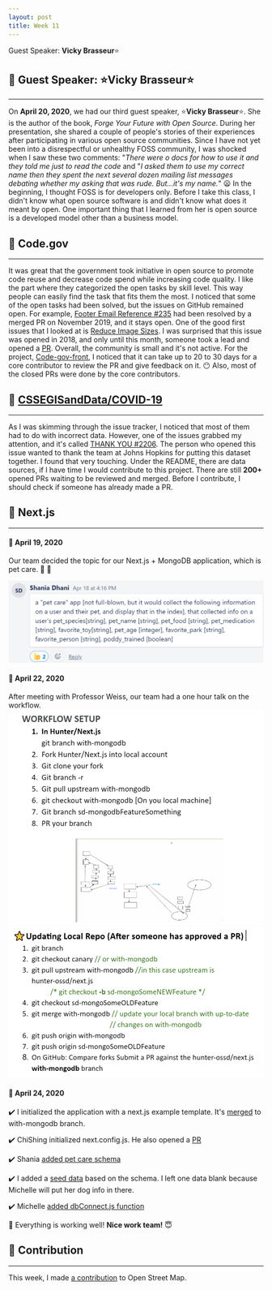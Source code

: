```yaml
---
layout: post
title: Week 11
---
```


Guest Speaker: **Vicky Brasseur**:star:

## :pushpin: Guest Speaker: :star:**Vicky Brasseur**:star:
---

On **April 20, 2020**, we had our third guest speaker, :star:**Vicky Brasseur**:star:. She is the author of the book, *Forge Your Future with Open Source*. During her presentation, she shared a couple of people's stories of their experiences after participating in various open source communities. Since I have not yet been into a disrespectful or unhealthy FOSS community, I was shocked when I saw these two comments: "*There were o docs for how to use it and they told me just to read the code* and "*I asked them to use my correct name then they spent the next several dozen mailing list messages debating whether my asking that was rude. But…it's my name.*" :frowning: In the beginning, I thought FOSS is for developers only. Before I take this class, I didn't know what open source software is and didn't know what does it meant by open. One important thing that I learned from her is open source is a developed model other than a business model.

## :pushpin: Code.gov
--- 

It was great that the government took initiative in open source to promote code reuse and decrease code spend while increasing code quality. I like the part where they categorized the open tasks by skill level. This way people can easily find the task that fits them the most. I noticed that some of the open tasks had been solved, but the issues on GitHub remained open. For example, [Footer Email Reference #235](https://github.com/Code-dot-mil/code.mil/issues/235) had been resolved by a merged PR on November 2019, and it stays open. One of the good first issues that I looked at is [Reduce Image Sizes](https://github.com/GSA/code-gov-front-end/issues/87). I was surprised that this issue was opened in 2018, and only until this month, someone took a lead and opened a [PR](https://github.com/GSA/code-gov-front-end/pull/365). Overall, the community is small and it's not active. For the project, [Code-gov-front](https://github.com/GSA/code-gov-front-end/pulls), I noticed that it can take up to 20 to 30 days for a core contributor to review the PR and give feedback on it. :no_mouth: Also, most of the closed PRs were done by the core contributors.

 
 
## :pushpin: [CSSEGISandData/COVID-19](https://github.com/CSSEGISandData/COVID-19) 
--- 

As I was skimming through the issue tracker, I noticed that most of them had to do with incorrect data. However, one of the issues grabbed my attention, and it's called [THANK YOU #2206](https://github.com/CSSEGISandData/COVID-19/issues/2206). The person who opened this issue wanted to thank the team at Johns Hopkins for putting this dataset together. I found that very touching. Under the README, there are data sources, if I have time I would contribute to this project. There are still **200+** opened PRs waiting to be reviewed and merged. Before I contribute, I should check if someone has already made a PR.

## :bookmark_tabs: Next.js 
---

#### **:cherry_blossom: April 19, 2020**

Our team decided the topic for our Next.js + MongoDB application, which is pet care. :dog: :hamster:

<img src="https://raw.githubusercontent.com/hunter-college-ossd-spr-2020/liulanz-weekly/gh-pages/images/topic.png">

#### **:cherry_blossom: April 22, 2020**

After meeting with Professor Weiss, our team had a one hour talk on the workflow. 
<img src="https://raw.githubusercontent.com/hunter-college-ossd-spr-2020/liulanz-weekly/gh-pages/images/workflow.png">
<img src="https://raw.githubusercontent.com/hunter-college-ossd-spr-2020/liulanz-weekly/gh-pages/images/workflow-screenshot.png">

#### **:cherry_blossom: April 24, 2020**

:heavy_check_mark: I initialized the application with a next.js example template. It's [merged](https://github.com/hunter-college-ossd-spr-2020/next.js/pull/6) to with-mongodb branch.

:heavy_check_mark: ChiShing initialized next.config.js. He also opened a [PR](https://github.com/hunter-college-ossd-spr-2020/next.js/pull/7)

:heavy_check_mark: Shania [added pet care schema](https://github.com/hunter-college-ossd-spr-2020/next.js/pull/8)

:heavy_check_mark: I added a [seed data](https://github.com/hunter-college-ossd-spr-2020/next.js/pull/9) based on the schema. I left one data blank because Michelle will put her dog info in there.

:heavy_check_mark: Michelle [added dbConnect.js function](https://github.com/hunter-college-ossd-spr-2020/next.js/pull/10)

:purple_heart: Everything is working well! **Nice work team!** :innocent:

## :pushpin: Contribution
---

This week, I made [a contribution](https://www.openstreetmap.org/changeset/83874707) to Open Street Map.
